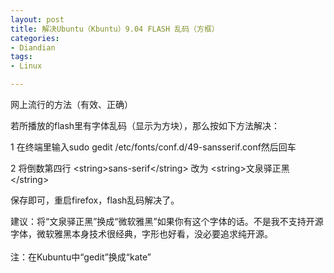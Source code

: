 ```yaml
---
layout: post
title: 解决Ubuntu（Kbuntu）9.04 FLASH 乱码（方框）
categories:
- Diandian
tags:
- Linux

---
```

网上流行的方法（有效、正确）
<br />
<p>若所播放的flash里有字体乱码（显示为方块），那么按如下方法解决：</p>
<p>1 在终端里输入sudo gedit /etc/fonts/conf.d/49-sansserif.conf然后回车</p>
<p>2 将倒数第四行 &lt;string&gt;sans-serif&lt;/string&gt; 改为 &lt;string&gt;文泉驿正黑&lt;/string&gt;</p>
<p>保存即可，重启firefox，flash乱码解决了。</p>建议：将“文泉驿正黑”换成“微软雅黑”如果你有这个字体的话。不是我不支持开源字体，微软雅黑本身技术很经典，字形也好看，没必要追求纯开源。
<br />
<br />注：在Kubuntu中“gedit”换成“kate”